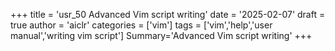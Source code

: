 +++
title = 'usr_50 Advanced Vim script writing'
date = '2025-02-07'
draft = true
author = 'aiclr'
categories = ['vim']
tags = ['vim','help','user manual','writing vim script']
Summary='Advanced Vim script writing'
+++